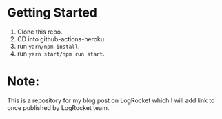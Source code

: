 # Getting Started

1. Clone this repo.
2. CD into github-actions-heroku.
3. run `yarn/npm install`.
4. run `yarn start/npm run start`.

# Note:

This is a repository for my blog post on LogRocket which I will add link to once published by LogRocket team.
